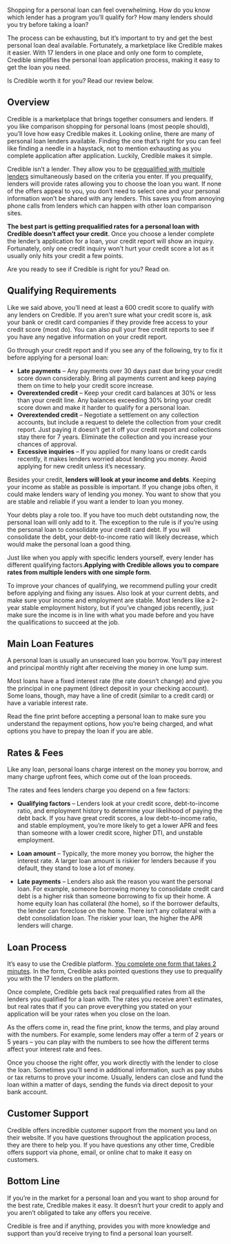 Shopping for a personal loan can feel overwhelming. How do you know which lender has a program you’ll qualify for? How
many lenders should you try before taking a loan?

The process can be exhausting, but it’s important to try and get the best personal loan deal available. Fortunately, a
marketplace like Credible makes it easier. With 17 lenders in one place and only one form to complete, Credible
simplifies the personal loan application process, making it easy to get the loan you need.

Is Credible worth it for you? Read our review below.

## Overview

Credible is a marketplace that brings together consumers and lenders. If you like comparison shopping for personal loans (most people should), you’ll love how easy Credible makes it. Looking online, there are many of personal loan lenders available. Finding the one that’s right for you can feel like finding a needle in a haystack, not to mention exhausting as you complete application after application. Luckily, Credible makes it simple.

Credible isn’t a lender. They allow you to be [prequalified with multiple lenders](https://www.toploansadviser.com/redirect/personal-loan/credible) simultaneously based on the criteria you enter. If you prequalify, lenders will provide rates allowing you to choose the loan you want. If none of the offers appeal to you, you don’t need to select one and your personal information won’t be shared with any lenders. This saves you from annoying phone calls from lenders which can happen with other loan comparison sites.

**The best part is getting prequalified rates for a personal loan with Credible doesn’t affect your credit**. Once you choose a lender complete the lender’s application for a loan, your credit report will show an inquiry. Fortunately, only one credit inquiry won’t hurt your credit score a lot as it usually only hits your credit a few points.

Are you ready to see if Credible is right for you? Read on.



## Qualifying Requirements

Like we said above, you’ll need at least a 600 credit score to qualify with any lenders on Credible. If you aren’t sure what your credit score is, ask your bank or credit card companies if they provide free access to your credit score (most do). You can also pull your free credit reports to see if you have any negative information on your credit report. 

Go through your credit report and if you see any of the following, try to fix it before applying for a personal loan:

- **Late payments** – Any payments over 30 days past due bring your credit score down considerably. Bring all payments current and keep paying them on time to help your credit score increase.
- **Overextended credit** – Keep your credit card balances at 30% or less than your credit line. Any balances exceeding 30% bring your credit score down and make it harder to qualify for a personal loan.
- **Overextended credit** – Negotiate a settlement on any collection accounts, but include a request to delete the collection from your credit report. Just paying it doesn’t get it off your credit report and collections stay there for 7 years. Eliminate the collection and you increase your chances of approval.
- **Excessive inquiries** – If you applied for many loans or credit cards recently, it makes lenders worried about lending you money. Avoid applying for new credit unless it’s necessary.

Besides your credit, **lenders will look at your income and debts**. Keeping your income as stable as possible is important. If you change jobs often, it could make lenders wary of lending you money. You want to show that you are stable and reliable if you want a lender to loan you money.

Your debts play a role too. If you have too much debt outstanding now, the personal loan will only add to it. The exception to the rule is if you’re using the personal loan to consolidate your credit card debt. If you will consolidate the debt, your debt-to-income ratio will likely decrease, which would make the personal loan a good thing.

Just like when you apply with specific lenders yourself, every lender has different qualifying factors.**Applying with Credible allows you to compare rates from multiple lenders with one simple form**.

To improve your chances of qualifying, we recommend pulling your credit before applying and fixing any issues. Also look at your current debts, and make sure your income and employment are stable. Most lenders like a 2-year stable employment history, but if you’ve changed jobs recently, just make sure the income is in line with what you made before and you have the qualifications to succeed at the job. 



## Main Loan Features

A personal loan is usually an unsecured loan you borrow. You’ll pay interest and principal monthly right after receiving the money in one lump sum.

Most loans have a fixed interest rate (the rate doesn’t change) and give you the principal in one payment (direct deposit in your checking account). Some loans, though, may have a line of credit (similar to a credit card) or have a variable interest rate.

Read the fine print before accepting a personal loan to make sure you understand the repayment options, how you’re being charged, and what options you have to prepay the loan if you are able.



## Rates & Fees

Like any loan, personal loans charge interest on the money you borrow, and many charge upfront fees, which come out of the loan proceeds.

The rates and fees lenders charge you depend on a few factors:

- **Qualifying factors** – Lenders look at your credit score, debt-to-income ratio, and employment history to determine your likelihood of paying the debt back. If you have great credit scores, a low debt-to-income ratio, and stable employment, you’re more likely to get a lower APR and fees than someone with a lower credit score, higher DTI, and unstable employment.

- **Loan amount** – Typically, the more money you borrow, the higher the interest rate. A larger loan amount is riskier for lenders because if you default, they stand to lose a lot of money. 

- **Late payments** – Lenders also ask the reason you want the personal loan. For example, someone borrowing money to consolidate credit card debt is a higher risk than someone borrowing to fix up their home. A home equity loan has collateral (the home), so if the borrower defaults, the lender can foreclose on the home. There isn’t any collateral with a debt consolidation loan. The riskier your loan, the higher the APR lenders will charge. 



## Loan Process

It’s easy to use the Credible platform. [You complete one form that takes 2 minutes](https://www.toploansadviser.com/redirect/personal-loan/credible). In the form, Credible asks pointed questions they use to prequalify you with the 17 lenders on the platform.

Once complete, Credible gets back real prequalified rates from all the lenders you qualified for a loan with. The rates you receive aren’t estimates, but real rates that if you can prove everything you stated on your application will be your rates when you close on the loan.

As the offers come in, read the fine print, know the terms, and play around with the numbers. For example, some lenders may offer a term of 2 years or 5 years – you can play with the numbers to see how the different terms affect your interest rate and fees.

Once you choose the right offer, you work directly with the lender to close the loan. Sometimes you’ll send in additional information, such as pay stubs or tax returns to prove your income. Usually, lenders can close and fund the loan within a matter of days, sending the funds via direct deposit to your bank account.



## Customer Support

Credible offers incredible customer support from the moment you land on their website. If you have questions throughout the application process, they are there to help you. If you have questions any other time, Credible offers support via phone, email, or online chat to make it easy on customers.



## Bottom Line

If you’re in the market for a personal loan and you want to shop around for the best rate, Credible makes it easy. It doesn’t hurt your credit to apply and you aren’t obligated to take any offers you receive.

Credible is free and if anything, provides you with more knowledge and support than you’d receive trying to find a personal loan yourself.
